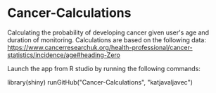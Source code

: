 # Cancer-Calculations
Calculating the probability of developing cancer given user's age and duration of monitoring. Calculations are based on the following data: https://www.cancerresearchuk.org/health-professional/cancer-statistics/incidence/age#heading-Zero 

Launch the app from R studio by running the following commands:

library(shiny)
runGitHub("Cancer-Calculations", "katjavaljavec")
